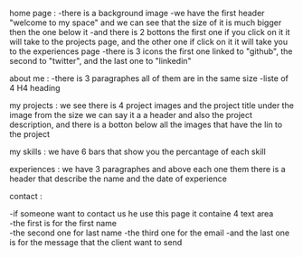 home page :
 -there is a background image 
 -we have the first header "welcome to my space"
 and we can see that the size of it is much bigger then the one below it 
 -and there is 2 bottons the first one if you click on it it will take to the projects page, and the other one if click on it it will take you to the experiences page
 -there is 3 icons the first one linked to "github", the second  to "twitter", and the last one to "linkedin"

about me :
 -there is 3 paragraphes all of them are in the same size
 -liste of 4 H4 heading 

my projects :
 we see there is 4 project images and the project title under the image from the size we can say it a a header and also the project description, and there is a botton below all the images 
 that have the lin to the project 

my skills :
 we have 6 bars that show you the percantage of each skill 

experiences :
 we have 3 paragraphes and above each one them there is a header that describe the name and the date of experience 

contact :

 -if someone want to contact us he use this page it containe 4 text area  
 -the first is for the first name  
 -the second one for last name 
 -the third one for the email 
 -and the last one is for the message that the client want to send
